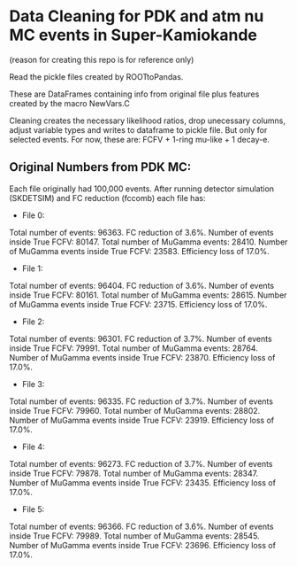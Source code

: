 # Data Cleaning for PDK and atm nu MC events in Super-Kamiokande

(reason for creating this repo is for reference only)

Read the pickle files created by ROOTtoPandas.

These are DataFrames containing info from original file plus features created by 
the macro NewVars.C

Cleaning creates the necessary likelihood ratios, drop unecessary columns, adjust variable types
and writes to dataframe to pickle file. But only for selected events.
For now, these are: FCFV + 1-ring mu-like + 1 decay-e.

## Original Numbers from PDK MC:

Each file originally had 100,000 events. After running detector simulation (SKDETSIM) and FC reduction (fccomb) each file has:

- File 0:

Total number of events: 96363. FC reduction of 3.6%.
Number of events inside True FCFV: 80147.
Total number of MuGamma events: 28410.
Number of MuGamma events inside True FCFV: 23583.
Efficiency loss of 17.0%.

- File 1:

Total number of events: 96404. FC reduction of 3.6%.
Number of events inside True FCFV: 80161.
Total number of MuGamma events: 28615.
Number of MuGamma events inside True FCFV: 23715.
Efficiency loss of 17.0%.

- File 2:

Total number of events: 96301. FC reduction of 3.7%.
Number of events inside True FCFV: 79991.
Total number of MuGamma events: 28764.
Number of MuGamma events inside True FCFV: 23870.
Efficiency loss of 17.0%.

- File 3:

Total number of events: 96335. FC reduction of 3.7%.
Number of events inside True FCFV: 79960.
Total number of MuGamma events: 28802.
Number of MuGamma events inside True FCFV: 23919.
Efficiency loss of 17.0%.

- File 4:

Total number of events: 96273. FC reduction of 3.7%.
Number of events inside True FCFV: 79878.
Total number of MuGamma events: 28347.
Number of MuGamma events inside True FCFV: 23435.
Efficiency loss of 17.0%.

- File 5:

Total number of events: 96366. FC reduction of 3.6%.
Number of events inside True FCFV: 79989.
Total number of MuGamma events: 28545.
Number of MuGamma events inside True FCFV: 23696.
Efficiency loss of 17.0%.

